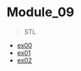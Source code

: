
# Module_09
> STL

* [ex00](https://github.com/PedroZappa/42_CPP/tree/main/Module_09/ex00/README.md)
* [ex01](https://github.com/PedroZappa/42_CPP/tree/main/Module_09/ex01/README.md)
* [ex02](https://github.com/PedroZappa/42_CPP/tree/main/Module_09/ex02/README.md)
